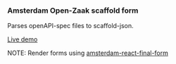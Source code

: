 ### Amsterdam Open-Zaak scaffold form

Parses openAPI-spec files to scaffold-json.

[Live demo]("https://jeffrey-zutt.github.io/amsterdam-open-zaak-scaffold-form/")

NOTE:
Render forms using [amsterdam-react-final-form]("https://github.com/Jeffrey-Zutt/amsterdam-react-final-form")
